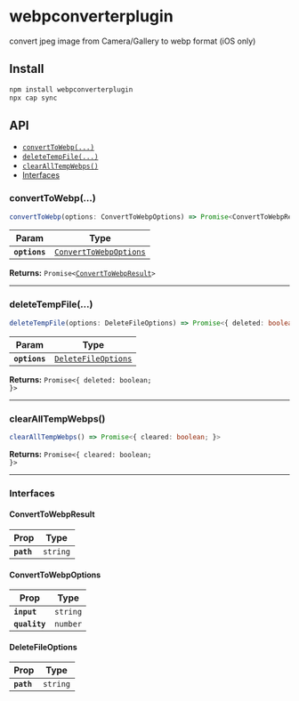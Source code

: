 # webpconverterplugin

convert jpeg image from Camera/Gallery to webp format (iOS only)

## Install

```bash
npm install webpconverterplugin
npx cap sync
```

## API

<docgen-index>

* [`convertToWebp(...)`](#converttowebp)
* [`deleteTempFile(...)`](#deletetempfile)
* [`clearAllTempWebps()`](#clearalltempwebps)
* [Interfaces](#interfaces)

</docgen-index>

<docgen-api>
<!--Update the source file JSDoc comments and rerun docgen to update the docs below-->

### convertToWebp(...)

```typescript
convertToWebp(options: ConvertToWebpOptions) => Promise<ConvertToWebpResult>
```

| Param         | Type                                                                  |
| ------------- | --------------------------------------------------------------------- |
| **`options`** | <code><a href="#converttowebpoptions">ConvertToWebpOptions</a></code> |

**Returns:** <code>Promise&lt;<a href="#converttowebpresult">ConvertToWebpResult</a>&gt;</code>

--------------------


### deleteTempFile(...)

```typescript
deleteTempFile(options: DeleteFileOptions) => Promise<{ deleted: boolean; }>
```

| Param         | Type                                                            |
| ------------- | --------------------------------------------------------------- |
| **`options`** | <code><a href="#deletefileoptions">DeleteFileOptions</a></code> |

**Returns:** <code>Promise&lt;{ deleted: boolean; }&gt;</code>

--------------------


### clearAllTempWebps()

```typescript
clearAllTempWebps() => Promise<{ cleared: boolean; }>
```

**Returns:** <code>Promise&lt;{ cleared: boolean; }&gt;</code>

--------------------


### Interfaces


#### ConvertToWebpResult

| Prop       | Type                |
| ---------- | ------------------- |
| **`path`** | <code>string</code> |


#### ConvertToWebpOptions

| Prop          | Type                |
| ------------- | ------------------- |
| **`input`**   | <code>string</code> |
| **`quality`** | <code>number</code> |


#### DeleteFileOptions

| Prop       | Type                |
| ---------- | ------------------- |
| **`path`** | <code>string</code> |

</docgen-api>
